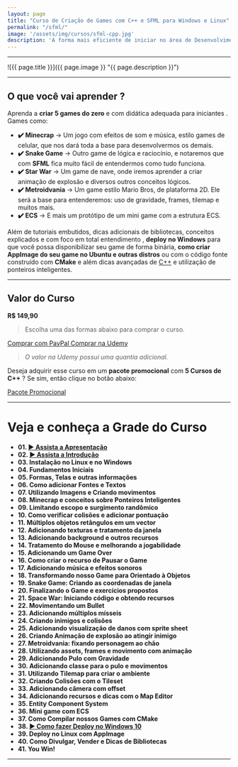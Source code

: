 ```yaml
---
layout: page
title: "Curso de Criação de Games com C++ e SFML para Windows e Linux"
permalink: "/sfml/"
image: '/assets/img/cursos/sfml-cpp.jpg'
description: 'A forma mais eficiente de iniciar no área de Desenvolvimento de Games.'
---
```


---

![{{ page.title }}]({{ page.image }} "{{ page.description }}")

---

## O que você vai aprender ? 
Aprenda a **criar 5 games do zero** e com didática adequada para iniciantes . Games como:
+ **✔️  Minecrap**     → Um jogo com efeitos de som e música, estilo games de celular, que nos dará toda a base para desenvolvermos os demais.
+ **✔️  Snake Game**   → Outro game de lógica e raciocínio, e notaremos que com **SFML** fica muito fácil de entendermos como tudo funciona.
+ **✔️  Star War**     → Um game de nave, onde iremos aprender a criar animação de explosão e diversos outros conceitos lógicos.
+ **✔️  Metroidvania** →  Um game estilo Mario Bros, de plataforma 2D. Ele será a base para entenderemos: uso de gravidade, frames, tilemap e muitos mais.
+ **✔️  ECS**          → E mais um protótipo de um mini game com a estrutura ECS.

Além de tutoriais embutidos, dicas adicionais de bibliotecas, conceitos explicados e com foco em total entendimento , **deploy no Windows** para que você possa disponibilizar seu game de forma binária, **como criar AppImage do seu game no Ubuntu e outras distros** ou com o código fonte construído com **CMake** e além dicas avançadas de [C++](https://terminalroot.com.br/cpp) e utilização de ponteiros inteligentes.

---

## Valor do Curso
**R$ 149,90**
> Escolha uma das formas abaixo para comprar o curso.

<a href="https://cutt.ly/devsfml" class="btn btn-lg btn-info btn-block my-2 py-3">
  <i class="fab fa-paypal"></i> Comprar com PayPal
</a>

<a href="https://cutt.ly/devgames" class="btn btn-lg btn-danger btn-block my-2 py-3">
  <i class="fas fa-graduation-cap"></i> Comprar na Udemy
</a>

> *O valor na Udemy possui uma quantia adicional.*

Deseja adquirir esse curso em um **pacote promocional** com **5 Cursos de C++** ? Se sim, então clique no botão abaixo:

<a href="https://terminalroot.com.br/promo" class="btn btn-lg btn-success btn-block my-2 py-3">
  <i class="fa-solid fa-circle-dollar"></i> Pacote Promocional
</a>

---

# Veja e conheça a Grade do Curso
+ **01. [▶️  Assista a Apresentação](https://www.youtube.com/watch?v=klgcdj_Lq5U)**
+ **02. [▶️  Assista a Introdução](https://www.youtube.com/watch?v=GU6TG-QSVgk)**
+ **03. Instalação no Linux e no Windows**
+ **04. Fundamentos Iniciais**
+ **05. Formas, Telas e outras informações**
+ **06. Como adicionar Fontes e Textos**
+ **07. Utilizando Imagens e Criando movimentos**
+ **08. Minecrap e conceitos sobre Ponteiros Inteligentes**
+ **09. Limitando escopo e surgimento randômico**
+ **10. Como verificar colisões e adicionar pontuação**
+ **11. Múltiplos objetos retângulos em um vector**
+ **12. Adicionando texturas e tratamento da janela**
+ **13. Adicionando background e outros recursos**
+ **14. Tratamento do Mouse e melhorando a jogabilidade**
+ **15. Adicionando um Game Over**
+ **16. Como criar o recurso de Pausar o Game**
+ **17. Adicionando música e efeitos sonoros**
+ **18. Transformando nosso Game para Orientado à Objetos**
+ **19. Snake Game: Criando as coordenadas de janela**
+ **20. Finalizando o Game e exercícios propostos**
+ **21. Space War: Iniciando código e obtendo recursos**
+ **22. Movimentando um Bullet**
+ **23. Adicionando múltiplos mísseis**
+ **24. Criando inimigos e colisões**
+ **25. Adicionando visualização de danos com sprite sheet**
+ **26. Criando Animação de explosão ao atingir inimigo**
+ **27. Metroidvania: fixando personagem ao chão**
+ **28. Utilizando assets, frames e movimento com animação**
+ **29. Adicionando Pulo com Gravidade**
+ **30. Adicionando classe para o pulo e movimentos**
+ **31. Utilizando Tilemap para criar o ambiente**
+ **32. Criando Colisões com o Tileset**
+ **33. Adicionando câmera com offset**
+ **34. Adicionando recursos e dicas com o Map Editor**
+ **35. Entity Component System**
+ **36. Mini game com ECS**
+ **37. Como Compilar nossos Games com CMake**
+ **38. [▶️  Como fazer Deploy no Windows 10](https://www.youtube.com/watch?v=e4JsbbeS1YU)**
+ **39. Deploy no Linux com AppImage**
+ **40. Como Divulgar, Vender e Dicas de Bibliotecas**
+ **41. You Win!**


---

